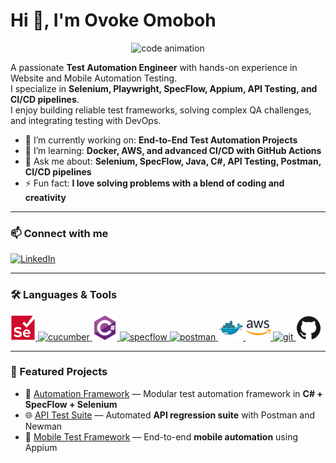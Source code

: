 <h1 align="left">Hi 👋, I'm Ovoke Omoboh</h1>

<p align="center">
  <!-- Replace with your own GIF or image -->
  <img src="assets/hero.gif" alt="code animation" width="800">
</p>

A passionate **Test Automation Engineer** with hands-on experience in Website and Mobile Automation Testing.  
I specialize in **Selenium, Playwright, SpecFlow, Appium, API Testing, and CI/CD pipelines**.  
I enjoy building reliable test frameworks, solving complex QA challenges, and integrating testing with DevOps.

- 🔭 I’m currently working on: **End-to-End Test Automation Projects**  
- 🌱 I’m learning: **Docker, AWS, and advanced CI/CD with GitHub Actions**  
- 💬 Ask me about: **Selenium, SpecFlow, Java, C#, API Testing, Postman, CI/CD pipelines**  
- ⚡ Fun fact: **I love solving problems with a blend of coding and creativity**  

---

### 📫 Connect with me
[![LinkedIn](https://img.shields.io/badge/LinkedIn-0077B5?style=for-the-badge&logo=linkedin&logoColor=white)](https://www.linkedin.com/in/omobohovoke/)

---

### 🛠️ Languages & Tools
<p>
  <a href="https://www.selenium.dev" target="_blank" rel="noreferrer">
    <img src="https://raw.githubusercontent.com/devicons/devicon/master/icons/selenium/selenium-original.svg" alt="selenium" width="40" height="40"/>
  </a>
  <a href="https://cucumber.io" target="_blank" rel="noreferrer">
    <img src="https://raw.githubusercontent.com/simple-icons/simple-icons/develop/icons/cucumber.svg" alt="cucumber" width="40" height="40"/>
  </a>
  <a href="https://dotnet.microsoft.com/en-us/languages/csharp" target="_blank" rel="noreferrer">
    <img src="https://raw.githubusercontent.com/devicons/devicon/master/icons/csharp/csharp-original.svg" alt="csharp" width="40" height="40"/>
  </a>
  <a href="https://specflow.org" target="_blank" rel="noreferrer">
    <img src="https://specflow.org/wp-content/uploads/2021/05/SpecFlow-Logo-Icon.png" alt="specflow" width="40" height="40"/>
  </a>
  <a href="https://www.postman.com" target="_blank" rel="noreferrer">
    <img src="https://www.vectorlogo.zone/logos/getpostman/getpostman-icon.svg" alt="postman" width="40" height="40"/>
  </a>
  <a href="https://www.docker.com/" target="_blank" rel="noreferrer">
    <img src="https://raw.githubusercontent.com/devicons/devicon/master/icons/docker/docker-original.svg" alt="docker" width="40" height="40"/>
  </a>
  <a href="https://aws.amazon.com/" target="_blank" rel="noreferrer">
    <img src="https://raw.githubusercontent.com/devicons/devicon/master/icons/amazonwebservices/amazonwebservices-original.svg" alt="aws" width="40" height="40"/>
  </a>
  <a href="https://git-scm.com/" target="_blank" rel="noreferrer">
    <img src="https://www.vectorlogo.zone/logos/git-scm/git-scm-icon.svg" alt="git" width="40" height="40"/>
  </a>
  <a href="https://github.com/" target="_blank" rel="noreferrer">
    <img src="https://raw.githubusercontent.com/devicons/devicon/master/icons/github/github-original.svg" alt="github" width="40" height="40"/>
  </a>
</p>

---

### 🚀 Featured Projects
- 🔧 [Automation Framework](#) — Modular test automation framework in **C# + SpecFlow + Selenium**
- 🌐 [API Test Suite](#) — Automated **API regression suite** with Postman and Newman
- 📱 [Mobile Test Framework](#) — End-to-end **mobile automation** using Appium  

